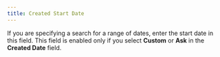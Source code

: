 ```yaml
---
title: Created Start Date
---
```



If you are specifying a search for a range of dates, enter the start  date in this field. This field is enabled only if you select **Custom**  or **Ask** in the **Created 
 Date** field.
